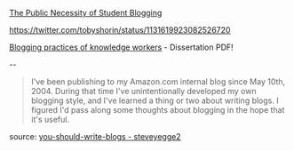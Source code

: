 ---
---

[The Public Necessity of Student Blogging](http://hybridpedagogy.org/public-necessity-student-blogging/)

<https://twitter.com/tobyshorin/status/1131619923082526720>

[Blogging practices of knowledge workers](http://blog.mathemagenic.com/download/passionAtWork.pdf) - Dissertation PDF!

--

>I've been publishing to my Amazon.com internal blog since May 10th, 2004. During that time I've unintentionally developed my own blogging style, and I've learned a thing or two about writing blogs. I figured I'd pass along some thoughts about blogging in the hope that it's useful.

source: [you-should-write-blogs - steveyegge2](https://sites.google.com/site/steveyegge2/you-should-write-blogs)